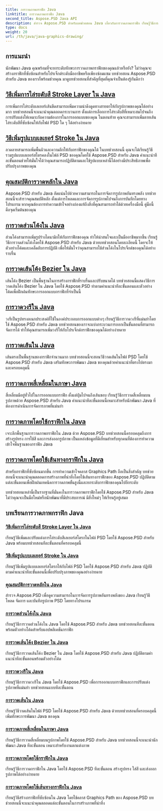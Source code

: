 ```yaml
---
title: การวาดภาพกราฟิก Java
linktitle: การวาดภาพกราฟิก Java
second_title: Aspose.PSD Java API
description: สำรวจ Aspose.PSD สำหรับบทช่วยสอน Java เกี่ยวกับการวาดภาพกราฟิก เรียนรู้วิธีการเพิ่มเส้นขีด วาดรูปร่าง และจัดการไฟล์ PSD พร้อมคำแนะนำทีละขั้นตอน
type: docs
weight: 20
url: /th/java/java-graphics-drawing/
---
```


## การแนะนำ

นักพัฒนา Java คุณพร้อมที่จะยกระดับทักษะการวาดภาพกราฟิกของคุณแล้วหรือยัง? ไม่ว่าคุณจะสร้างกราฟิกที่ซับซ้อนสำหรับโปรเจ็กต์ระดับมืออาชีพหรือเพียงซ่อมแซม บทช่วยสอน Aspose.PSD สำหรับ Java ของเราก็พร้อมช่วยคุณ มาดูบทช่วยสอนที่สำคัญที่สุดที่คุณจำเป็นต้องรู้กันดีกว่า

## [วิธีเพิ่มการไล่ระดับสี Stroke Layer ใน Java](./add-stroke-layer-gradient/)

การเพิ่มการไล่ระดับเลเยอร์เส้นขีดสามารถเพิ่มความน่าดึงดูดทางสายตาให้กับรูปภาพของคุณได้อย่างมาก บทช่วยสอนนี้จะแนะนำคุณตลอดกระบวนการ ตั้งแต่การเลือกการไล่ระดับสีที่เหมาะสมไปจนถึงการปรับแต่งให้เหมาะกับความต้องการในการออกแบบของคุณ ในตอนท้าย คุณจะสามารถเพิ่มลายเส้นไล่ระดับสีที่ซับซ้อนให้กับไฟล์ PSD ใด ๆ ได้อย่างง่ายดาย

## [วิธีเพิ่มรูปแบบเลเยอร์ Stroke ใน Java](./add-stroke-layer-pattern/)

ลวดลายสามารถเพิ่มพื้นผิวและความลึกให้กับกราฟิกของคุณได้ ในบทช่วยสอนนี้ คุณจะได้เรียนรู้วิธีรวมรูปแบบเลเยอร์สโตรคลงในไฟล์ PSD ของคุณโดยใช้ Aspose.PSD สำหรับ Java คำแนะนำทีละขั้นตอนช่วยให้มั่นใจได้ว่าคุณสามารถปฏิบัติตามและใช้รูปแบบเหล่านี้ได้อย่างมีประสิทธิภาพเพื่อปรับปรุงภาพของคุณ

## [คุณสมบัติการวาดหลักใน Java](./core-drawing-features/)

Aspose.PSD สำหรับ Java อัดแน่นไปด้วยความสามารถในการจัดการรูปภาพอันทรงพลัง บทช่วยสอนนี้จะสำรวจคุณสมบัติหลัก ตั้งแต่การโหลดและการจัดการรูปภาพไปจนถึงการบันทึกโดยทางโปรแกรม หากคุณต้องการทำความเข้าใจอย่างถ่องแท้ถึงสิ่งที่คุณสามารถทำได้ด้วยเครื่องมือนี้ คู่มือนี้คือจุดเริ่มต้นของคุณ

## [การวาดส่วนโค้งใน Java](./drawing-arcs/)

ส่วนโค้งสามารถเพิ่มรูปร่างไดนามิกให้กับกราฟิกของคุณ ทำให้น่าสนใจและเป็นมืออาชีพมากขึ้น เรียนรู้วิธีการวาดส่วนโค้งโดยใช้ Aspose.PSD สำหรับ Java ด้วยบทช่วยสอนโดยละเอียดนี้ โดยจะให้ตัวอย่างโค้ดและเคล็ดลับการปฏิบัติ เพื่อให้มั่นใจว่าคุณสามารถใช้ส่วนโค้งในโปรเจ็กต์ของคุณได้อย่างราบรื่น

## [การวาดเส้นโค้ง Bezier ใน Java](./drawing-bezier-curves/)

เส้นโค้ง Bezier เป็นพื้นฐานในการสร้างกราฟิกที่ราบรื่นและปรับขนาดได้ บทช่วยสอนนี้แสดงวิธีการวาดเส้นโค้ง Bezier ใน Java โดยใช้ Aspose.PSD ทำตามคำแนะนำทีละขั้นตอนและตัวอย่างโค้ดเพื่อฝึกฝนทักษะการออกแบบกราฟิกที่จำเป็นนี้

## [การวาดวงรีใน Java](./drawing-ellipses/)

วงรีเป็นรูปทรงอเนกประสงค์ที่ใช้ในองค์ประกอบการออกแบบต่างๆ เรียนรู้วิธีการวาดวงรีที่แม่นยำโดยใช้ Aspose.PSD สำหรับ Java บทช่วยสอนของเราจะแบ่งกระบวนการออกเป็นขั้นตอนที่สามารถจัดการได้ ทำให้คุณสามารถเพิ่มวงรีให้กับโปรเจ็กต์กราฟิกของคุณได้อย่างง่ายดาย

## [การวาดเส้นใน Java](./drawing-lines/)

เส้นตรงเป็นพื้นฐานของกราฟิกจำนวนมาก บทช่วยสอนนี้จะสอนวิธีวาดเส้นในไฟล์ PSD โดยใช้ Aspose.PSD สำหรับ Java เสริมทักษะการพัฒนา Java ของคุณด้วยคำแนะนำที่ตรงไปตรงมาและครอบคลุมนี้

## [การวาดภาพสี่เหลี่ยมในภาษา Java](./drawing-rectangles/)

สี่เหลี่ยมมีอยู่ทั่วไปในการออกแบบกราฟิก ตั้งแต่ปุ่มไปจนถึงเส้นขอบ เรียนรู้วิธีการวาดสี่เหลี่ยมบนรูปภาพด้วย Aspose.PSD สำหรับ Java คำแนะนำทีละขั้นตอนนี้เหมาะสำหรับนักพัฒนา Java ที่ต้องการดำเนินการจัดการภาพที่แม่นยำ

## [การวาดภาพโดยใช้กราฟิกใน Java](./drawing-using-graphics/)

เจาะลึกพื้นฐานการวาดภาพกราฟิกใน Java ด้วย Aspose.PSD บทช่วยสอนนี้ครอบคลุมถึงการสร้างรูปทรง การใช้สี และการส่งออกรูปภาพ เป็นแหล่งข้อมูลที่ดีเยี่ยมสำหรับทุกคนที่ต้องการทำความเข้าใจพื้นฐานของกราฟิก Java

## [การวาดภาพโดยใช้เส้นทางกราฟิกใน Java](./drawing-using-graphics-path/)

สำหรับกราฟิกที่ซับซ้อนมากขึ้น การทำความเข้าใจคลาส Graphics Path ถือเป็นสิ่งสำคัญ บทช่วยสอนนี้จะแนะนำคุณตลอดการสร้างภาพที่น่าทึ่งโดยใช้เส้นทางกราฟิกของ Aspose.PSD ปฏิบัติตามแต่ละขั้นตอนเพื่อฝึกฝนเทคนิคการวาดภาพขั้นสูงนี้และยกระดับกราฟิกของคุณไปอีกระดับ

บทช่วยสอนเหล่านี้เป็นรากฐานที่มั่นคงในการวาดภาพกราฟิกโดยใช้ Aspose.PSD สำหรับ Java ไม่ว่าคุณจะเป็นมือใหม่หรือนักพัฒนาที่มีประสบการณ์ มีสิ่งใหม่ๆ ให้เรียนรู้อยู่เสมอ

## บทเรียนการวาดภาพกราฟิก Java
### [วิธีเพิ่มการไล่ระดับสี Stroke Layer ใน Java](./add-stroke-layer-gradient/)
เรียนรู้วิธีเพิ่มและปรับแต่งการไล่ระดับสีเลเยอร์สโตรกในไฟล์ PSD โดยใช้ Aspose.PSD สำหรับ Java พร้อมบทช่วยสอนทีละขั้นตอนที่ครอบคลุมนี้
### [วิธีเพิ่มรูปแบบเลเยอร์ Stroke ใน Java](./add-stroke-layer-pattern/)
เรียนรู้วิธีเพิ่มรูปแบบเลเยอร์สโตรกให้กับไฟล์ PSD โดยใช้ Aspose.PSD สำหรับ Java ปฏิบัติตามคำแนะนำทีละขั้นตอนนี้เพื่อปรับปรุงภาพของคุณอย่างง่ายดาย
### [คุณสมบัติการวาดหลักใน Java](./core-drawing-features/)
สำรวจ Aspose.PSD เพื่อดูความสามารถในการจัดการรูปภาพอันทรงพลังของ Java เรียนรู้วิธีโหลด จัดการ และบันทึกรูปภาพ PSD โดยทางโปรแกรม
### [การวาดส่วนโค้งใน Java](./drawing-arcs/)
เรียนรู้วิธีการวาดส่วนโค้งใน Java โดยใช้ Aspose.PSD สำหรับ Java บทช่วยสอนทีละขั้นตอนพร้อมตัวอย่างโค้ดสำหรับแอปพลิเคชันกราฟิก
### [การวาดเส้นโค้ง Bezier ใน Java](./drawing-bezier-curves/)
เรียนรู้วิธีการวาดเส้นโค้ง Bezier ใน Java โดยใช้ Aspose.PSD สำหรับ Java ปฏิบัติตามคำแนะนำทีละขั้นตอนพร้อมตัวอย่างโค้ด
### [การวาดวงรีใน Java](./drawing-ellipses/)
เรียนรู้วิธีการวาดวงรีใน Java โดยใช้ Aspose.PSD เพื่อการออกแบบกราฟิกและการปรับแต่งรูปภาพที่แม่นยำ บทช่วยสอนแบบทีละขั้นตอน
### [การวาดเส้นใน Java](./drawing-lines/)
เรียนรู้วิธีวาดเส้นในไฟล์ PSD โดยใช้ Aspose.PSD สำหรับ Java ด้วยบทช่วยสอนที่ครอบคลุมนี้ เพิ่มทักษะการพัฒนา Java ของคุณ
### [การวาดภาพสี่เหลี่ยมในภาษา Java](./drawing-rectangles/)
เรียนรู้วิธีการวาดสี่เหลี่ยมบนรูปภาพโดยใช้ Aspose.PSD สำหรับ Java บทช่วยสอนนี้จะแนะนำนักพัฒนา Java ทีละขั้นตอน เหมาะสำหรับงานตกแต่งภาพ
### [การวาดภาพโดยใช้กราฟิกใน Java](./drawing-using-graphics/)
เรียนรู้วิธีการวาดกราฟิกใน Java โดยใช้ Aspose.PSD ทีละขั้นตอน สร้างรูปทรง ใส่สี และส่งออกรูปภาพได้อย่างง่ายดาย
### [การวาดภาพโดยใช้เส้นทางกราฟิกใน Java](./drawing-using-graphics-path/)
เรียนรู้วิธีสร้างกราฟิกที่ซับซ้อนใน Java โดยใช้คลาส Graphics Path ของ Aspose.PSD บทช่วยสอนนี้จะแนะนำคุณตลอดแต่ละขั้นตอนในการสร้างภาพที่น่าทึ่ง